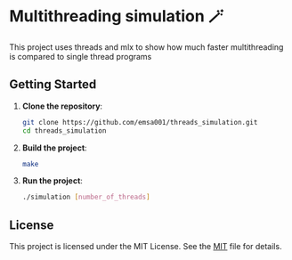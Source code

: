 # Multithreading simulation 🪄

This project uses threads and mlx to show how much faster multithreading is compared to single thread programs
## Getting Started

1. **Clone the repository**:
    ```sh
    git clone https://github.com/emsa001/threads_simulation.git
    cd threads_simulation
    ```

2. **Build the project**:
    ```sh
    make
    ```

3. **Run the project**:
    ```sh
    ./simulation [number_of_threads]
    ```

## License
This project is licensed under the MIT License. See the [MIT](https://choosealicense.com/licenses/mit/) file for details.